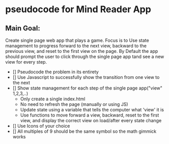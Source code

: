 # pseudocode for Mind Reader App
## Main Goal:
Create single page web app that plays a game. Focus is to Use state management to progress forward to the next view, backward to the previous view, and reset to the first view on the page.
By Default the app should prompt the user to click through the single page app tand see a new view for every step.

- [] Pseudocode the problem in its entirety
- [] Use Javascript to successfully show the transition from one view to the next
- [] Show state management for each step of the single page app("view" 1,2,3,..)
    * Only create a single index.html
    * No need to refresh the page (manually or using JS)
    * Update state using a variable that tells the computer what 'view' it is
    * Use functions to move forward a view, backward, reset to the first view, and display the correct view on load/after every state change
- [] Use Icons of your choice
- [] All multiples of 9 should be the same symbol so the math gimmick works